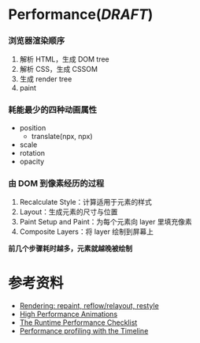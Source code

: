 # Performance(*DRAFT*)

### 浏览器渲染顺序

1. 解析 HTML，生成 DOM tree
2. 解析 CSS，生成 CSSOM
3. 生成 render tree
4. paint

### 耗能最少的四种动画属性

* position
    * translate(npx, npx)
* scale
* rotation
* opacity

### 由 DOM 到像素经历的过程

1. Recalculate Style：计算适用于元素的样式
2. Layout：生成元素的尺寸与位置
3. Paint Setup and Paint：为每个元素向 layer 里填充像素
4. Composite Layers：将 layer 绘制到屏幕上

**前几个步骤耗时越多，元素就越晚被绘制**


参考资料
===

* [Rendering: repaint, reflow/relayout, restyle](http://www.phpied.com/rendering-repaint-reflowrelayout-restyle/)
* [High Performance Animations](http://www.html5rocks.com/en/tutorials/speed/high-performance-animations/)
* [The Runtime Performance Checklist](http://calendar.perfplanet.com/2013/the-runtime-performance-checklist/)
* [Performance profiling with the Timeline](https://developer.chrome.com/devtools/docs/timeline)